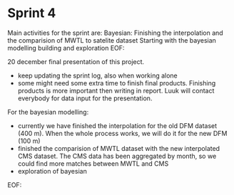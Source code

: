 # Sprint 4

Main activities for the sprint are:
Bayesian:
Finishing the interpolation and the comparision of MWTL to satelite dataset
Starting with the bayesian modelling building and exploration
EOF:

20 december final presentation of this project. 
* keep updating the sprint log, also when working alone
* some might need some extra time to finish final products. Finishing products is more important then writing in report. Luuk will contact everybody for data input for the presentation.

For the bayesian modelling:
* currently we have finished the interpolation for the old DFM dataset (400 m). When the whole process works, we will do it for the new DFM (100 m)
* finished the comparision of MWTL dataset with the new interpolated CMS dataset. The CMS data has been aggregated by month, so we could find more matches between MWTL and CMS 
* exploration of bayesian

EOF:

